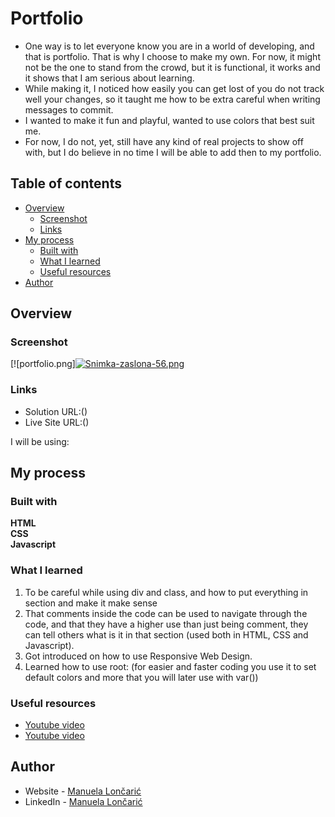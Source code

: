 # Portfolio
- One way is to let everyone know you are in a world of developing, and that is portfolio. That is why I choose to make my own. For now, it might not be the one to stand from the crowd, but it is functional, it works and it shows that I am serious about learning.
- While making it, I noticed how easily you can get lost of you do not track well your changes, so it taught me how to be extra careful when writing messages to commit.
- I wanted to make it fun and playful, wanted to use colors that best suit me.
- For now, I do not, yet, still have any kind of real projects to show off with, but I do believe in no time I will be able to add then to my portfolio.

## Table of contents

- [Overview](#overview)
  - [Screenshot](#screenshot)
  - [Links](#links)
- [My process](#my-process)
  - [Built with](#built-with)
  - [What I learned](#what-i-learned)
  - [Useful resources](#useful-resources)
- [Author](#author)

## Overview

### Screenshot

[![portfolio.png][![Snimka-zaslona-56.png](https://i.postimg.cc/mZ09tsS1/Snimka-zaslona-56.png)](https://postimg.cc/14rXjb2y)

### Links

  - Solution URL:()
  - Live Site URL:()
    
I will be using:

## My process

### Built with

 **HTML** <br>
 **CSS** <br>
 **Javascript**

### What I learned

1. To be careful while using div and class, and how to put everything in section and make it make sense
2. That comments inside the code can be used to navigate through the code, and that they have a higher use than just being comment, they can tell others what is it in that section (used both in HTML, CSS and Javascript).
3. Got introduced on how to use Responsive Web Design.
4. Learned how to use root: (for easier and faster coding you use it to set default colors and more that you will later use with var())

### Useful resources

 - [Youtube video](https://www.youtube.com/watch?v=rAUBCStBIhE)
 - [Youtube video](https://www.youtube.com/watch?v=vHxVWdMUYo0&t=3s)

## Author
 - Website - [Manuela Lončarić](https://github.com/Manuela243)
 - LinkedIn - [Manuela Lončarić](https://www.linkedin.com/in/manuela-loncaric-19m9l924/)
